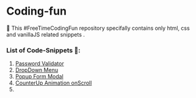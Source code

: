 # Coding-fun
:tada: This #FreeTimeCodingFun repository specifally contains only html, css and vanillaJS related snippets . 

### List of Code-Snippets 🔨:

1. [Password Validator](https://github.com/khansawidhani/coding-fun/tree/main/validatePassword)
2. [DropDown Menu](https://github.com/khansawidhani/coding-fun/tree/main/dropDownMenu)
3. [Popup Form Modal](https://github.com/khansawidhani/coding-fun/tree/main/popupModal)
4. [CounterUp Animation onScroll](https://github.com/khansawidhani/coding-fun/tree/main/counterUpAnimation)
5. 


